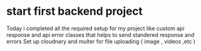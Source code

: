 # start first backend project
Today i completed all the required setup for my project like custom api response and api error classes that helps to send standered response and errors 
Set up cloudnary and multer for file uploading ( image , videos ,etc )
